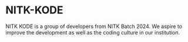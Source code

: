 # NITK-KODE

NITK KODE is a group of developers from NITK Batch 2024.
We aspire to improve the development as well as the coding culture in our institution.
